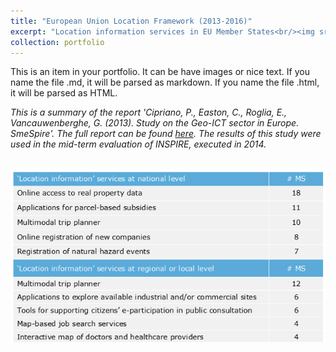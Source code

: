 ```yaml
---
title: "European Union Location Framework (2013-2016)"
excerpt: "Location information services in EU Member States<br/><img src='/images/eulf.png'>"
collection: portfolio
---
```


This is an item in your portfolio. It can be have images or nice text. If you name the file .md, it will be parsed as markdown. If you name the file .html, it will be parsed as HTML. 

_This is a summary of the report 'Cipriano, P., Easton, C., Roglia, E., Vancauwenberghe, G. (2013). Study on the Geo-ICT sector in Europe. SmeSpire'. The full report can be found [here](http://www.smespire.eu/published-by-smespire-the-first-study-on-the-geo-ict-sector-in-europe). The results of this study were used in the mid-term evaluation of INSPIRE, executed in 2014._

<br/><img src='/images/eulf.png'>

